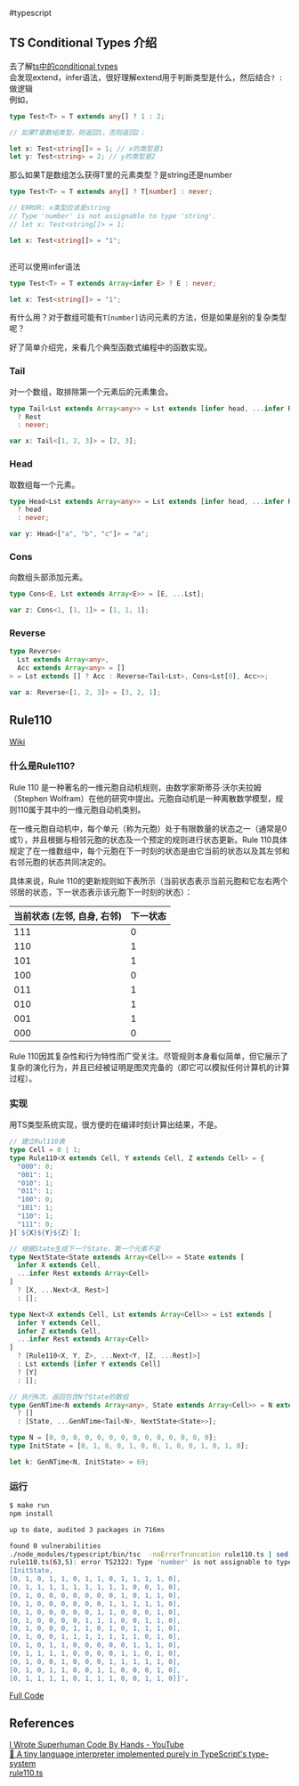 
#typescript

## TS Conditional Types 介绍

去了解[ts中的conditional types](https://www.typescriptlang.org/docs/handbook/2/conditional-types.html)  
会发现extend，infer语法，很好理解extend用于判断类型是什么，然后结合`? :`做逻辑  
例如，

```ts
type Test<T> = T extends any[] ? 1 : 2;

// 如果T是数组类型，则返回1，否则返回2；

let x: Test<string[]> = 1; // x的类型是1
let y: Test<string> = 2; // y的类型是2

```

那么如果T是数组怎么获得T里的元素类型？是string还是number

```ts
type Test<T> = T extends any[] ? T[number] : never;

// ERROR: x类型应该是string 
// Type 'number' is not assignable to type 'string'.
// let x: Test<string[]> = 1;

let x: Test<string[]> = "1";



```

还可以使用infer语法

```ts
type Test<T> = T extends Array<infer E> ? E : never;

let x: Test<string[]> = "1";

```

有什么用？对于数组可能有`T[number]`访问元素的方法，但是如果是别的复杂类型呢？

好了简单介绍完，来看几个典型函数式编程中的函数实现。

### Tail

对一个数组，取排除第一个元素后的元素集合。

```ts
type Tail<Lst extends Array<any>> = Lst extends [infer head, ...infer Rest]
  ? Rest
  : never;

var x: Tail<[1, 2, 3]> = [2, 3];
```

### Head

取数组每一个元素。

```ts
type Head<Lst extends Array<any>> = Lst extends [infer head, ...infer Rest]
  ? head
  : never;

var y: Head<["a", "b", "c"]> = "a";

```

### Cons

向数组头部添加元素。

```ts
type Cons<E, Lst extends Array<E>> = [E, ...Lst];

var z: Cons<1, [1, 1]> = [1, 1, 1];

```

### Reverse

```ts
type Reverse<
  Lst extends Array<any>,
  Acc extends Array<any> = []
> = Lst extends [] ? Acc : Reverse<Tail<Lst>, Cons<Lst[0], Acc>>;

var a: Reverse<[1, 2, 3]> = [3, 2, 1];
```

## Rule110

[Wiki](https://en.wikipedia.org/wiki/Rule_110)

### 什么是Rule110?

Rule 110 是一种著名的一维元胞自动机规则，由数学家斯蒂芬·沃尔夫拉姆（Stephen Wolfram）在他的研究中提出。元胞自动机是一种离散数学模型，规则110属于其中的一维元胞自动机类别。

在一维元胞自动机中，每个单元（称为元胞）处于有限数量的状态之一（通常是0或1），并且根据与相邻元胞的状态及一个预定的规则进行状态更新。Rule 110具体规定了在一维数组中，每个元胞在下一时刻的状态是由它当前的状态以及其左邻和右邻元胞的状态共同决定的。

具体来说，Rule 110的更新规则如下表所示（当前状态表示当前元胞和它左右两个邻居的状态，下一状态表示该元胞下一时刻的状态）：

| 当前状态 (左邻, 自身, 右邻) | 下一状态 |
| --------------------------- | -------- |
| 111                         | 0        |
| 110                         | 1        |
| 101                         | 1        |
| 100                         | 0        |
| 011                         | 1        |
| 010                         | 1        |
| 001                         | 1        |
| 000                         | 0        |

Rule 110因其复杂性和行为特性而广受关注。尽管规则本身看似简单，但它展示了复杂的演化行为，并且已经被证明是图灵完备的（即它可以模拟任何计算机的计算过程）。

### 实现

用TS类型系统实现，很方便的在编译时刻计算出结果，不是。

```ts
// 建立Rul110表
type Cell = 0 | 1;
type Rule110<X extends Cell, Y extends Cell, Z extends Cell> = {
  "000": 0;
  "001": 1;
  "010": 1;
  "011": 1;
  "100": 0;
  "101": 1;
  "110": 1;
  "111": 0;
}[`${X}${Y}${Z}`];

// 根据State生成下一个State，第一个元素不变
type NextState<State extends Array<Cell>> = State extends [
  infer X extends Cell,
  ...infer Rest extends Array<Cell>
]
  ? [X, ...Next<X, Rest>]
  : [];

type Next<X extends Cell, Lst extends Array<Cell>> = Lst extends [
  infer Y extends Cell,
  infer Z extends Cell,
  ...infer Rest extends Array<Cell>
]
  ? [Rule110<X, Y, Z>, ...Next<Y, [Z, ...Rest]>]
  : Lst extends [infer Y extends Cell]
  ? [Y]
  : [];

// 执行N次，返回包含N个State的数组
type GenNTime<N extends Array<any>, State extends Array<Cell>> = N extends []
  ? []
  : [State, ...GenNTime<Tail<N>, NextState<State>>];

type N = [0, 0, 0, 0, 0, 0, 0, 0, 0, 0, 0, 0, 0, 0];
type InitState = [0, 1, 0, 0, 1, 0, 0, 1, 0, 0, 1, 0, 1, 0];

let k: GenNTime<N, InitState> = 69;

```

### 运行

```sh
$ make run
npm install

up to date, audited 3 packages in 716ms

found 0 vulnerabilities
./node_modules/typescript/bin/tsc  -noErrorTruncation rule110.ts | sed 's/\[/\n[/g'
rule110.ts(63,5): error TS2322: Type 'number' is not assignable to type '
[InitState, 
[0, 1, 0, 1, 1, 0, 1, 1, 0, 1, 1, 1, 1, 0], 
[0, 1, 1, 1, 1, 1, 1, 1, 1, 1, 0, 0, 1, 0], 
[0, 1, 0, 0, 0, 0, 0, 0, 0, 1, 0, 1, 1, 0], 
[0, 1, 0, 0, 0, 0, 0, 0, 1, 1, 1, 1, 1, 0], 
[0, 1, 0, 0, 0, 0, 0, 1, 1, 0, 0, 0, 1, 0], 
[0, 1, 0, 0, 0, 0, 1, 1, 1, 0, 0, 1, 1, 0], 
[0, 1, 0, 0, 0, 1, 1, 0, 1, 0, 1, 1, 1, 0], 
[0, 1, 0, 0, 1, 1, 1, 1, 1, 1, 1, 0, 1, 0], 
[0, 1, 0, 1, 1, 0, 0, 0, 0, 0, 1, 1, 1, 0], 
[0, 1, 1, 1, 1, 0, 0, 0, 0, 1, 1, 0, 1, 0], 
[0, 1, 0, 0, 1, 0, 0, 0, 1, 1, 1, 1, 1, 0], 
[0, 1, 0, 1, 1, 0, 0, 1, 1, 0, 0, 0, 1, 0], 
[0, 1, 1, 1, 1, 0, 1, 1, 1, 0, 0, 1, 1, 0]]'.
```

[Full Code](https://github.com/Ysoding/ts-type-system)

## References

[I Wrote Superhuman Code By Hands - YouTube](https://www.youtube.com/watch?v=6DEr82sj4zM&t=2623s)  
[🌳 A tiny language interpreter implemented purely in TypeScript's type-system](https://github.com/ronami/typelang)  
[rule110.ts](https://gist.github.com/rexim/7c966737e9a2737c7e17bdfc97ebc43a)  
